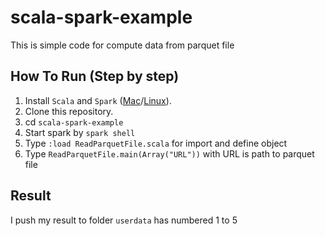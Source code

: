 # scala-spark-example
This is simple code for compute data from parquet file
## How To Run (Step by step)
1. Install `Scala` and `Spark` ([Mac](https://medium.com/beeranddiapers/installing-apache-spark-on-mac-os-ce416007d79f)/[Linux](https://phoenixnap.com/kb/install-spark-on-ubuntu)).
2. Clone this repository.
3. cd `scala-spark-example`
4. Start spark by `spark shell`
5. Type `:load ReadParquetFile.scala` for import and define object   
6. Type `ReadParquetFile.main(Array("URL"))` with URL is path to parquet file
## Result
I push my result to folder `userdata` has numbered 1 to 5
